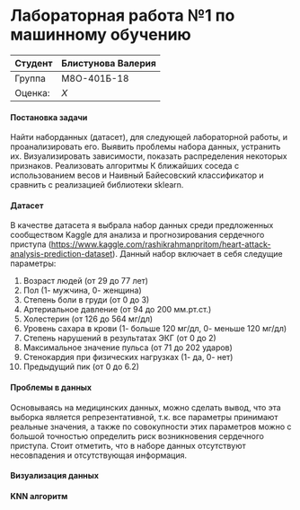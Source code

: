 # Лабораторная работа №1 по машинному обучению

| Студент | Блистунова Валерия |
|------|------|
| Группа  | М8О-401Б-18 |
| Оценка: | *X* |

#### Постановка задачи

Найти наборданных (датасет), для следующей лабораторной работы, и проанализировать его. Выявить проблемы набора данных, устранить их. Визуализировать зависимости, показать распределения некоторых признаков. Реализовать алгоритмы К ближайших соседа с использованием весов и Наивный Байесовский классификатор и сравнить с реализацией библиотеки sklearn.

#### Датасет

В качестве датасета я выбрала набор данных среди предложенных сообществом Kaggle для анализа и прогнозирования сердечного приступа (https://www.kaggle.com/rashikrahmanpritom/heart-attack-analysis-prediction-dataset). 
Данный набор включает в себя следущие параметры: 
1. Возраст людей (от 29 до 77 лет)
2. Пол (1- мужчина, 0- женщина)
3. Степень боли в груди (от 0 до 3)
4. Артериальное давление (от 94 до 200 мм.рт.ст.)
5. Холестерин (от 126 до 564 мг/дл)
6. Уровень сахара в крови (1- больше 120 мг/дл, 0- меньше 120 мг/дл)
7. Степень нарушений в результатах ЭКГ (от 0 до 2)
8. Максимальное значение пульса (от 71 до 202 ударов)
9. Стенокардия при физических нагрузках (1- да, 0- нет)
10. Предыдущий пик (от 0 до 6.2)

#### Проблемы в данных

Основываясь на медицинских данных, можно сделать вывод, что эта выборка является репрезентативной, т.к. все параметры принимают реальные значения, а также по совокупности этих параметров можно с большой точностью определить риск возникновения сердечного приступа.
Стоит отметить, что в наборе данных отсутствуют несовпадения и отсутствующая информация.

#### Визуализация данных


 
#### KNN алгоритм

